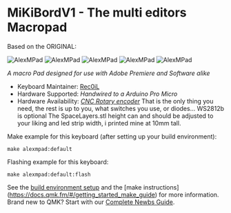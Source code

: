 # MiKiBordV1 - The multi editors Macropad

Based on the ORIGINAL:

![AlexMPad](https://i.imgur.com/walYqUq.png)
![AlexMPad](https://i.imgur.com/tBI3Hwb.png)
![AlexMPad](https://i.imgur.com/xACrzy4.png)
![AlexMPad](https://i.imgur.com/EE7fFGp.png)
![AlexMPad](https://i.imgur.com/1Tx2JZm.png)

*A macro Pad designed for use with Adobe Premiere and Software alike*

* Keyboard Maintainer: [Rec0iL](https://github.com/Rec0iL)
* Hardware Supported: *Handwired to a Arduino Pro Micro*
* Hardware Availability: *[CNC Rotary encoder](https://de.aliexpress.com/item/1005001509739801.html?spm=a2g0s.9042311.0.0.25104c4dvnP3jL)*
That is the only thing you need, the rest is up to you, what switches you use, or diodes...
WS2812b is optional
The SpaceLayers.stl height can and should be adjusted to your liking and led strip width, i printed mine at 10mm tall.

Make example for this keyboard (after setting up your build environment):

    make alexmpad:default

Flashing example for this keyboard:

    make alexmpad:default:flash

See the [build environment setup](https://docs.qmk.fm/#/getting_started_build_tools) and the [make instructions]
(https://docs.qmk.fm/#/getting_started_make_guide) for more information. 
Brand new to QMK? Start with our [Complete Newbs Guide](https://docs.qmk.fm/#/newbs).